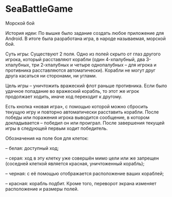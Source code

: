 # SeaBattleGame
Морской бой

История идеи:
По вышке было задание создать любое приложение для Android. В итоге была разработана игра, в народе называемая, морской бой.

Суть игры:
Существуют 2 поля. Одно из полей скрыто от глаз другого игрока, который расставляют корабли (один 4-хпалубный, два 3-хпалубных, три 2-хпалубных и четыре однопалубных – для игрока и противника расставляются автоматически). Корабли не могут друг друга касаться ни сторонами, ни углами.

Цель игры – уничтожить вражеский флот раньше противника. Если было удачное попадание во вражеский корабль, то этот же игрок продолжает ходить, иначе ход переходит к другому.

Есть кнопка «новая игра», с помощью которой можно сбросить текущую игру и повторно автоматически расставить корабли. После победы или поражения игрока выводится сообщение, в котором докладывается – победил он или проиграл. После завершения текущей игры в следующей первым ходит победитель.

Обозначения на поле боя для клеток:

– белая: доступный ход; 

– серая: ход в эту клетку уже совершён мимо цели или же запрещен (соседней клеткой является красная, уничтоженный корабль);

– черная: с её помощью отображается расположение ваших кораблей;

– красная: корабль подбит.
Кроме того, переворот экрана изменяет расположение и размеры полей.
